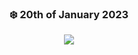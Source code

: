  <div align='center'>
 
### ❄️ 20th of January 2023

![](https://media0.giphy.com/media/zwPRprvrP4Lm0/giphy.gif)

 </div>

